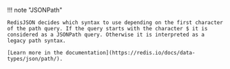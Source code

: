 !!! note "JSONPath"

    RedisJSON decides which syntax to use depending on the first character of the path query. If the query starts with the character $ it is considered as a JSONPath query. Otherwise it is interpreted as a legacy path syntax.

    [Learn more in the documentation](https://redis.io/docs/data-types/json/path/).

